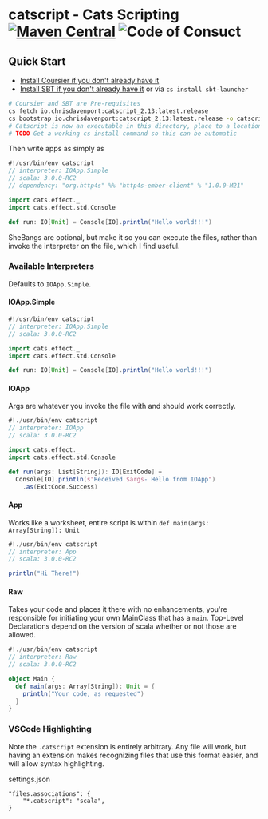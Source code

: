 # catscript - Cats Scripting [![Maven Central](https://maven-badges.herokuapp.com/maven-central/io.chrisdavenport/catscript_2.12/badge.svg)](https://maven-badges.herokuapp.com/maven-central/io.chrisdavenport/catscript_2.12) ![Code of Consuct](https://img.shields.io/badge/Code%20of%20Conduct-Scala-blue.svg)



## Quick Start

- [Install Coursier if you don't already have it](https://get-coursier.io/docs/cli-installation.html#native-launcher)
- [Install SBT if you don't already have it](https://www.scala-sbt.org/release/docs/Installing-sbt-on-Mac.html) or via `cs install sbt-launcher`

```sh
# Coursier and SBT are Pre-requisites
cs fetch io.chrisdavenport:catscript_2.13:latest.release
cs bootstrap io.chrisdavenport:catscript_2.13:latest.release -o catscript
# Catscript is now an executable in this directory, place to a location on $PATH
# TODO Get a working cs install command so this can be automatic
```

Then write apps as simply as

```scala
#!/usr/bin/env catscript
// interpreter: IOApp.Simple
// scala: 3.0.0-RC2
// dependency: "org.http4s" %% "http4s-ember-client" % "1.0.0-M21"

import cats.effect._
import cats.effect.std.Console

def run: IO[Unit] = Console[IO].println("Hello world!!!")
```

SheBangs are optional, but make it so you can execute the files, rather than invoke
the interpreter on the file, which I find useful.

### Available Interpreters

Defaults to `IOApp.Simple`.

#### IOApp.Simple

```scala
#!/usr/bin/env catscript
// interpreter: IOApp.Simple
// scala: 3.0.0-RC2

import cats.effect._
import cats.effect.std.Console

def run: IO[Unit] = Console[IO].println("Hello world!!!")
```

#### IOApp

Args are whatever you invoke the file with and should work correctly.

```scala
#!./usr/bin/env catscript
// interpreter: IOApp
// scala: 3.0.0-RC2

import cats.effect._
import cats.effect.std.Console

def run(args: List[String]): IO[ExitCode] = 
  Console[IO].println(s"Received $args- Hello from IOApp")
    .as(ExitCode.Success)
```

#### App

Works like a worksheet, entire script is within `def main(args: Array[String]): Unit`

```scala
#!./usr/bin/env catscript
// interpreter: App
// scala: 3.0.0-RC2

println("Hi There!")
```

#### Raw

Takes your code and places it there with no enhancements, you're responsible
for initiating your own MainClass that has a `main`. Top-Level Declarations
depend on the version of scala whether or not those are allowed.

```scala
#!./usr/bin/env catscript
// interpreter: Raw
// scala: 3.0.0-RC2

object Main {
  def main(args: Array[String]): Unit = {
    println("Your code, as requested")
  }
}
```

### VSCode Highlighting

Note the `.catscript` extension is entirely arbitrary. Any file will work, but having an extension
makes recognizing files that use this format easier, and will allow syntax highlighting.

settings.json
```
"files.associations": {
    "*.catscript": "scala",
}
```
